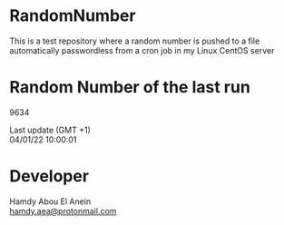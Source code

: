 # RandomNumber    
This is a test repository where a random number is pushed to a file automatically passwordless from a cron job in my Linux CentOS server    
# Random Number of the last run   
9634
      
Last update (GMT +1)    
04/01/22 10:00:01
# Developer    
Hamdy Abou El Anein   
hamdy.aea@protonmail.com

